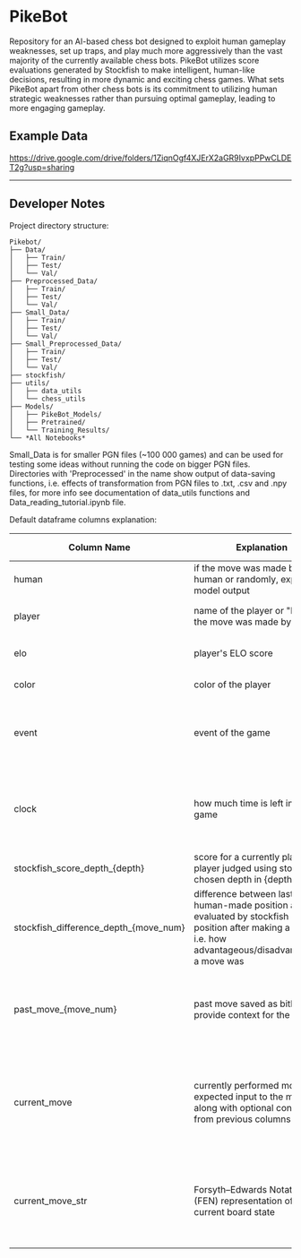 # PikeBot
Repository for an AI-based chess bot designed to exploit human gameplay weaknesses, set up traps, and play much more aggressively than the vast majority of the currently available chess bots.
PikeBot utilizes score evaluations generated by Stockfish to make intelligent, human-like decisions, resulting in more dynamic and exciting chess games. 
What sets PikeBot apart from other chess bots is its commitment to utilizing human strategic weaknesses rather than pursuing optimal gameplay, leading to more engaging gameplay.

## Example Data
https://drive.google.com/drive/folders/1ZiqnOgf4XJErX2aGR9IvxpPPwCLDET2g?usp=sharing <br>

---

## Developer Notes
Project directory structure:
```
Pikebot/
├── Data/
│   ├── Train/
│   ├── Test/
│   └── Val/
├── Preprocessed_Data/
│   ├── Train/
│   ├── Test/
│   └── Val/
├── Small_Data/
│   ├── Train/
│   ├── Test/
│   └── Val/
├── Small_Preprocessed_Data/
│   ├── Train/
│   ├── Test/
│   └── Val/
├── stockfish/
├── utils/
│   ├── data_utils
│   └── chess_utils
├── Models/
│   ├── PikeBot_Models/
│   ├── Pretrained/
│   └── Training_Results/
└── *All Notebooks*
```
Small_Data is for smaller PGN files (~100 000 games) and can be used for testing some ideas without running the code on bigger PGN files. Directories with 'Preprocessed' in the name show output of data-saving functions, i.e. effects of transformation from PGN files to .txt, .csv and .npy files, for more info see documentation of data_utils functions and Data_reading_tutorial.ipynb file.

Default dataframe columns explanation:

| Column Name | Explanation | Expected Values |
| --------------- | --------------- | --------------- |
| human    | if the move was made by a human or randomly, expected model output   | True/False  |
| player    | name of the player or "bot" if the move was made by a bot    | name of the player like: "cixon123"    |
| elo    | player's ELO score   | integer value, e.g. 1397    |
| color    | color of the player    | "White" or "Black"   |
| event    | event of the game    |  Event as defined in Lichess, e.g. Rated Classical game   |
| clock    | how much time is left in the game    | floating point number representing time left in a game, e.g. 64.0    |
| stockfish_score_depth_{depth}    | score for a currently playing player judged using stockfish of chosen depth in {depth}    | Stockfish score as int, e.g. 744    |
| stockfish_difference_depth_{move_num}    | difference between last human-made position as evaluated by stockfish and the position after making a move, i.e. how advantageous/disadvantageous a move was    |  Stockfish score as int, e.g. 744   |
| past_move_{move_num}    | past move saved as bitboard to provide context for the model    | bitboard representing board state from past turns, shaped (76, 8, 8)    |
| current_move    | currently performed move, expected input to the model along with optional context from previous columns    | bitboard representing board state after the current human/bot move, shaped (76, 8, 8)    |
| current_move_str    | Forsyth–Edwards Notation (FEN) representation of the current board state    | String representing the board state (example shortened here) - , e.g. r2q1rk1/...    |

